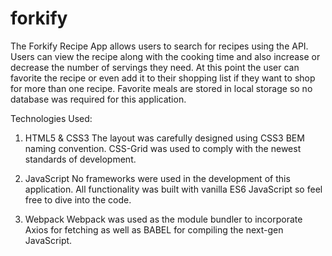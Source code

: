 # forkify

The Forkify Recipe App allows users to search for recipes using the API. Users can view the recipe along with the cooking time and also increase or decrease the number of servings they need. At this point the user can favorite the recipe or even add it to their shopping list if they want to shop for more than one recipe. Favorite meals are stored in local storage so no database was required for this application. 

Technologies Used: 

1. HTML5 & CSS3 The layout was carefully designed using CSS3 BEM naming convention. CSS-Grid was used to comply with the newest standards of development. 

2. JavaScript No frameworks were used in the development of this application. All functionality was built with vanilla ES6 JavaScript so feel free to dive into the code. 

3. Webpack Webpack was used as the module bundler to incorporate Axios for fetching as well as BABEL for compiling the next-gen JavaScript. 
